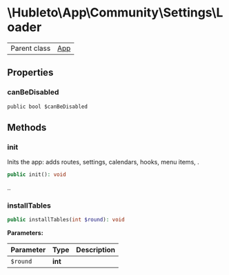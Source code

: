 
# \Hubleto\App\Community\Settings\Loader
<table class='table-default dense'>
<tr><td>Parent class</td><td><a href="../../../Framework/App">App</a></td></tr></table>


## Properties

### canBeDisabled

`public bool $canBeDisabled`


## Methods

### init

Inits the app: adds routes, settings, calendars, hooks, menu items, .

```php
public init(): void
```

..


### installTables

```php
public installTables(int $round): void
```

**Parameters:**

| Parameter | Type    | Description |
|-----------|---------|-------------|
| `$round`  | **int** |             |

